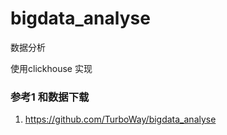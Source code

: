 # bigdata_analyse
数据分析

使用clickhouse 实现

### 参考1  和数据下载

1. https://github.com/TurboWay/bigdata_analyse